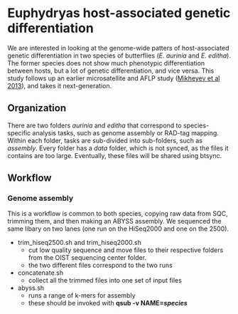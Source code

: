 # Euphydryas host-associated genetic differentiation

We are interested in looking at the genome-wide patters of host-associated genetic differentiation in two species of butterflies (*E. aurinia* and *E. editha*). The former species does not show much phenotypic differentiation between hosts, but a lot of genetic differentiation, and vice versa. This study follows up an earlier microsatellite and AFLP study ([Mikheyev et al 2013](http://onlinelibrary.wiley.com/doi/10.1111/mec.12423/full)), and takes it next-generation.

## Organization
There are two folders *aurinia* and *editha* that correspond to species-specific analysis tasks, such as genome assembly or RAD-tag mapping. Within each folder, tasks are sub-divided into sub-folders, such as *assembly*. Every folder has a *data* folder, which is not synced, as the files it contains are too large. Eventually, these files will be shared using btsync.


## Workflow

### Genome assembly

This is a workflow is common to both species, copying raw data from SQC, trimming them, and then making an ABYSS assembly. 
We sequenced the same libary on two lanes (one run on the HiSeq2000 and one on the 2500).

* trim_hiseq2500.sh and trim_hiseq2000.sh
  - cut low quality sequence and move files to their respective folders from the OIST sequencing center folder.
  - the two different files correspond to the two runs
* concatenate.sh
  - collect all the trimmed files into one set of input files
* abyss.sh
  - runs a range of k-mers for assembly
  - these should be invoked with **qsub -v NAME=_species_** 
